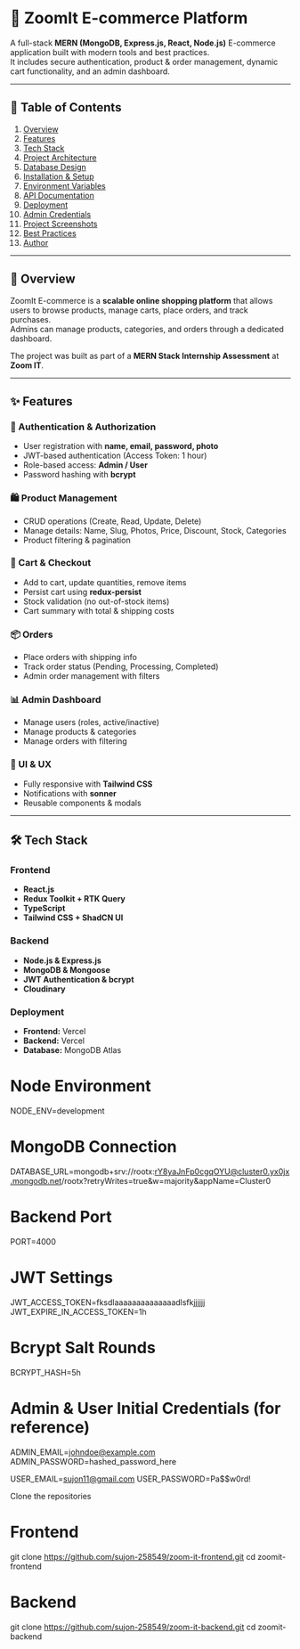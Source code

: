 # 🛒 ZoomIt E-commerce Platform

A full-stack **MERN (MongoDB, Express.js, React, Node.js)** E-commerce application built with modern tools and best practices.  
It includes secure authentication, product & order management, dynamic cart functionality, and an admin dashboard.  

---

## 📌 Table of Contents
1. [Overview](#-overview)  
2. [Features](#-features)  
3. [Tech Stack](#-tech-stack)  
4. [Project Architecture](#-project-architecture)  
5. [Database Design](#-database-design)  
6. [Installation & Setup](#-installation--setup)  
7. [Environment Variables](#-environment-variables)  
8. [API Documentation](#-api-documentation)  
9. [Deployment](#-deployment)  
10. [Admin Credentials](#-admin-credentials)  
11. [Project Screenshots](#-project-screenshots)  
12. [Best Practices](#-best-practices)  
13. [Author](#-author)  

---

## 🔎 Overview
ZoomIt E-commerce is a **scalable online shopping platform** that allows users to browse products, manage carts, place orders, and track purchases.  
Admins can manage products, categories, and orders through a dedicated dashboard.  

The project was built as part of a **MERN Stack Internship Assessment** at **Zoom IT**.  

---

## ✨ Features

### 👤 Authentication & Authorization
- User registration with **name, email, password, photo**  
- JWT-based authentication (Access Token: 1 hour)  
- Role-based access: **Admin / User**  
- Password hashing with **bcrypt**  

### 🛍️ Product Management
- CRUD operations (Create, Read, Update, Delete)  
- Manage details: Name, Slug, Photos, Price, Discount, Stock, Categories  
- Product filtering & pagination  

### 🛒 Cart & Checkout
- Add to cart, update quantities, remove items  
- Persist cart using **redux-persist**  
- Stock validation (no out-of-stock items)  
- Cart summary with total & shipping costs  

### 📦 Orders
- Place orders with shipping info  
- Track order status (Pending, Processing, Completed)  
- Admin order management with filters  

### 📊 Admin Dashboard
- Manage users (roles, active/inactive)  
- Manage products & categories  
- Manage orders with filtering  

### 🎨 UI & UX
- Fully responsive with **Tailwind CSS**   
- Notifications with **sonner**  
- Reusable components & modals  

---

## 🛠️ Tech Stack

### Frontend
- **React.js**  
- **Redux Toolkit + RTK Query**  
- **TypeScript**  
- **Tailwind CSS + ShadCN UI**  

### Backend
- **Node.js & Express.js**  
- **MongoDB & Mongoose**  
- **JWT Authentication & bcrypt**   
- **Cloudinary**  

### Deployment
- **Frontend:** Vercel  
- **Backend:** Vercel 
- **Database:** MongoDB Atlas  

# Node Environment
NODE_ENV=development

# MongoDB Connection
DATABASE_URL=mongodb+srv://rootx:rY8yaJnFp0cgqOYU@cluster0.yx0jx.mongodb.net/rootx?retryWrites=true&w=majority&appName=Cluster0

# Backend Port
PORT=4000

# JWT Settings
JWT_ACCESS_TOKEN=fksdlaaaaaaaaaaaaaadlsfkjjjjjj
JWT_EXPIRE_IN_ACCESS_TOKEN=1h

# Bcrypt Salt Rounds
BCRYPT_HASH=5h

# Admin & User Initial Credentials (for reference)
ADMIN_EMAIL=johndoe@example.com
ADMIN_PASSWORD=hashed_password_here

USER_EMAIL=sujon11@gmail.com
USER_PASSWORD=Pa$$w0rd!


Clone the repositories
# Frontend
git clone https://github.com/sujon-258549/zoom-it-frontend.git
cd zoomit-frontend

# Backend
git clone https://github.com/sujon-258549/zoom-it-backend.git
cd zoomit-backend


